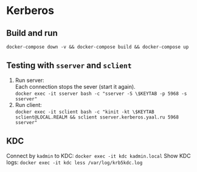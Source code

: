 # Kerberos

## Build and run

`docker-compose down -v && docker-compose build && docker-compose up`

## Testing with `sserver` and `sclient`

1. Run server:  
   Each connection stops the sever (start it again).  
   `docker exec -it sserver bash -c "sserver -S \$KEYTAB -p 5968 -s sserver"`
2. Run client:  
   `docker exec -it sclient bash -c "kinit -kt \$KEYTAB sclient@LOCAL.REALM && sclient sserver.kerberos.yaal.ru 5968 sserver"`

## KDC

Connect by `kadmin` to KDC:
`docker exec -it kdc kadmin.local`
Show KDC logs:
`docker exec -it kdc less /var/log/krb5kdc.log`